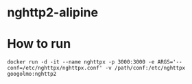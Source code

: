 nghttp2-alipine
====

# How to run

```
docker run -d -it --name nghttpx -p 3000:3000 -e ARGS='--conf=/etc/nghttpx/nghttpx.conf' -v /path/conf:/etc/nghttpx googolmo:nghttp2
```
